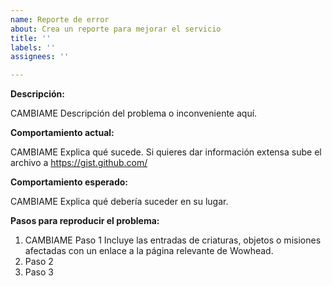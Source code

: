 ```yaml
---
name: Reporte de error
about: Crea un reporte para mejorar el servicio
title: ''
labels: ''
assignees: ''

---
```


<!--- (**********************************)
      (** Completa los siguientes campos **)
      (**********************************) --->

**Descripción:**

CAMBIAME Descripción del problema o inconveniente aquí.

**Comportamiento actual:**

CAMBIAME Explica qué sucede.
Si quieres dar información extensa sube el archivo a https://gist.github.com/

**Comportamiento esperado:**

CAMBIAME Explica qué debería suceder en su lugar.

**Pasos para reproducir el problema:**

1. CAMBIAME Paso 1  Incluye las entradas de criaturas, objetos o misiones afectadas con un enlace a la página relevante de Wowhead.
2. Paso 2
3. Paso 3


<!--- Notas
- Esta plantilla es para informes de problemas. Para otros tipos de informes, edítala según corresponda
--->

